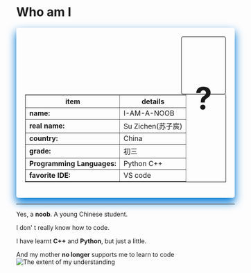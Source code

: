 # Who am I

<div style="padding:20px;border-radius:5px;box-shadow:0px 10px 20px 1px #0078d4;">
    <div style="float:right;border:2px solid grey;border-radius:5px;width:100px;height:130px">
        <h1 align="center" style="font-size:70px;">
            ?
        </h1>
    </div>
    <table border="1">
        <tr>
            <th><b>item</b></th>
            <th>details</th>
        </tr>
        <tr>
            <td><b>name: </b></td>
            <td>I-AM-A-NOOB</td>
        </tr>
        <tr>
            <td><b>real name: </b></td>
            <td>Su Zichen(苏子宸)</td>
        </tr>
        <tr>
            <td><b>country: </b></td>
            <td>China</td>
        </tr>
        <tr>
            <td><b>grade: </b></td>
            <td>初三</td>
        </tr>
        <tr>
            <td><b>Programming Languages: </b></td>
            <td>Python C++</td>
        </tr>
        <tr>
            <td><b>favorite IDE: </b></td>
            <td>VS code</td>
        </tr>
    </table>
</div>

---

Yes, a **noob**. A young Chinese student.

I don' t really know how to code.

I have learnt **C++** and **Python**, but just a little.

And my mother **no longer** supports me to learn to code
![](https://ts1.cn.mm.bing.net/th/id/R-C.0b9c873d6774403d5a658f2edd10cb1c?rik=c3GY74J2vsTFOg&riu=http%3a%2f%2fwx1.sinaimg.cn%2fbmiddle%2f006ARE9vgy1g40ulquj1zj30ts0q43zy.jpg&ehk=U1hnagUuj%2booxb1v5q2iXZ88E4eZ1pBY4dyX%2f475AAE%3d&risl=&pid=ImgRaw&r=0&sres=1&sresct=1 "The extent of my understanding")



